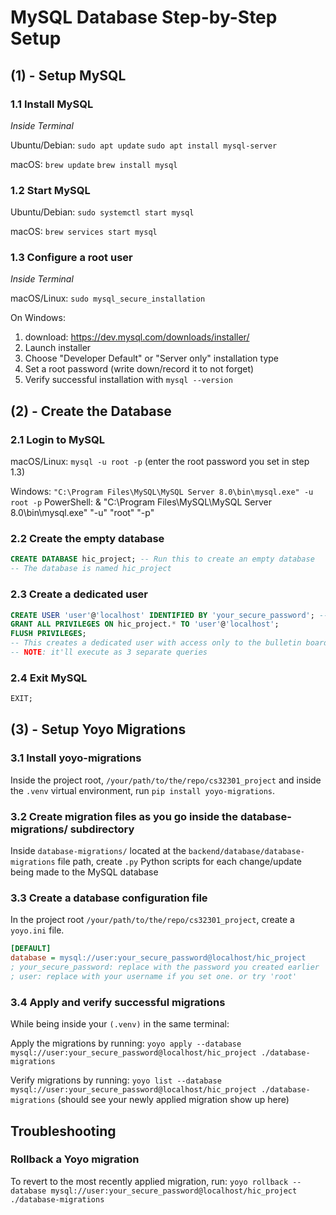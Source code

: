# MySQL Database Step-by-Step Setup

## (1) - Setup MySQL
### 1.1 Install MySQL
*Inside Terminal*

Ubuntu/Debian: `sudo apt update`
               `sudo apt install mysql-server`

macOS:         `brew update` 
               `brew install mysql`

### 1.2 Start MySQL

Ubuntu/Debian: `sudo systemctl start mysql`

macOS:         `brew services start mysql`

### 1.3 Configure a root user
*Inside Terminal*

macOS/Linux: `sudo mysql_secure_installation`

On Windows:
1. download: https://dev.mysql.com/downloads/installer/
2. Launch installer
3. Choose "Developer Default" or "Server only" installation type
4. Set a root password (write down/record it to not forget)
5. Verify successful installation with `mysql --version`

## (2) - Create the Database
### 2.1 Login to MySQL

macOS/Linux: `mysql -u root -p` (enter the root password you set in step 1.3)

Windows: `"C:\Program Files\MySQL\MySQL Server 8.0\bin\mysql.exe" -u root -p`
PowerShell: & "C:\Program Files\MySQL\MySQL Server 8.0\bin\mysql.exe" "-u" "root" "-p"

### 2.2 Create the empty database

```sql
CREATE DATABASE hic_project; -- Run this to create an empty database
-- The database is named hic_project
```

### 2.3 Create a dedicated user

```sql
CREATE USER 'user'@'localhost' IDENTIFIED BY 'your_secure_password'; -- (!) Replace 'your_secure_password' with a strong password
GRANT ALL PRIVILEGES ON hic_project.* TO 'user'@'localhost';
FLUSH PRIVILEGES;
-- This creates a dedicated user with access only to the bulletin board database
-- NOTE: it'll execute as 3 separate queries
```

### 2.4 Exit MySQL

```sql
EXIT;
```

## (3) - Setup Yoyo Migrations
### 3.1 Install yoyo-migrations

Inside the project root, `/your/path/to/the/repo/cs32301_project`
and inside the `.venv` virtual environment,
run `pip install yoyo-migrations`.

### 3.2 Create migration files as you go inside the database-migrations/ subdirectory

Inside `database-migrations/` located at the `backend/database/database-migrations` file path,
create `.py` Python scripts for each change/update being made to the MySQL database

### 3.3 Create a database configuration file

In the project root `/your/path/to/the/repo/cs32301_project`,
create a `yoyo.ini` file.

```ini
[DEFAULT]
database = mysql://user:your_secure_password@localhost/hic_project
; your_secure_password: replace with the password you created earlier
; user: replace with your username if you set one. or try 'root'
```

### 3.4 Apply and verify successful migrations

While being inside your `(.venv)` in the same terminal:

Apply the migrations by running: `yoyo apply --database mysql://user:your_secure_password@localhost/hic_project ./database-migrations`

Verify migrations by running: `yoyo list --database mysql://user:your_secure_password@localhost/hic_project ./database-migrations`
(should see your newly applied migration show up here)


## Troubleshooting

### Rollback a Yoyo migration
To revert to the most recently applied migration, run: 
`yoyo rollback --database mysql://user:your_secure_password@localhost/hic_project ./database-migrations`
